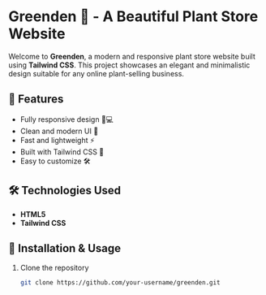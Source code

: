 # Greenden 🌱 - A Beautiful Plant Store Website

Welcome to **Greenden**, a modern and responsive plant store website built using **Tailwind CSS**. This project showcases an elegant and minimalistic design suitable for any online plant-selling business.

## 🚀 Features

- Fully responsive design 📱💻  
- Clean and modern UI 🌿  
- Fast and lightweight ⚡  
- Built with Tailwind CSS 🎨  
- Easy to customize 🛠️  



## 🛠️ Technologies Used

- **HTML5**  
- **Tailwind CSS**  
  

## 🔧 Installation & Usage

1. Clone the repository  
   ```sh
   git clone https://github.com/your-username/greenden.git
